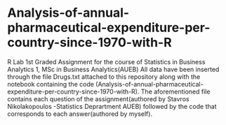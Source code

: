 # Analysis-of-annual-pharmaceutical-expenditure-per-country-since-1970-with-R
R Lab 1st Graded Assignment for the course of Statistics in Business Analytics 1, MSc in Business Analytics(AUEB)
All  data have been inserted through the file Drugs.txt attached to this repository along with the notebook containing the code (Analysis-of-annual-pharmaceutical-expenditure-per-country-since-1970-with-R).
The aforementioned file contains each question of the assignment(authored by Stavros Nikolakopoulos -Statistics Deprartment AUEB) followed by the code that corresponds to each answer(authored by myself).
